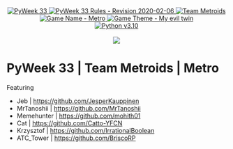<div align="center">
  <a href="https://pyweek.org/33/">
    <img src="https://img.shields.io/badge/PyWeek-33-blue" alt="PyWeek 33">
  </a>
  <a href="https://pyweek.readthedocs.io/en/latest/rules.html">
    <img src="https://img.shields.io/badge/Rules-2020--02--06-blue" alt="PyWeek 33 Rules - Revision 2020-02-06">
  </a>
  <a href="https://pyweek.org/e/meme_py123/">
    <img src="https://img.shields.io/badge/Team-Metroids-brightgreen" alt="Team Metroids">
  </a>
  <a href="#">
    <img src="https://img.shields.io/badge/Game-Metro-brightgreen" alt="Game Name - Metro">
  </a>
  <a href="https://pyweek.org/p/37/">
    <img src="https://img.shields.io/badge/Game%20Theme-Voting-blue" alt="Game Theme - My evil twin">
  </a>
</div>

<div align="center">
  <a href="#">
    <img src="https://img.shields.io/badge/Python-v3.10-blue" alt="Python v3.10">
  </a>
</div>
<br />
<div align="center">
  <a href="https://github.com/MrTanoshii/PyWeek-33-Metro/actions/workflows/python_check.yml">
    <img src="https://github.com/MrTanoshii/PyWeek-33-Metro/actions/workflows/python_check.yml/badge.svg">
  </a>
</div>

# PyWeek 33 | Team Metroids | Metro

Featuring

- Jeb | https://github.com/JesperKauppinen
- MrTanoshii | https://github.com/MrTanoshii
- Memehunter | https://github.com/mohith01
- Cat | https://github.com/Catto-YFCN
- Krzysztof | https://github.com/IrrationalBoolean
- ATC_Tower | https://github.com/BriscoRP
